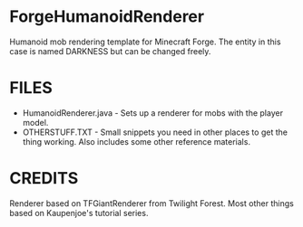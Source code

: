 # ForgeHumanoidRenderer
Humanoid mob rendering template for Minecraft Forge. The entity in this case is named DARKNESS but can be changed freely. 

# FILES

- HumanoidRenderer.java - Sets up a renderer for mobs with the player model.
- OTHERSTUFF.TXT - Small snippets you need in other places to get the thing working. Also includes some other reference materials.

# CREDITS

Renderer based on TFGiantRenderer from Twilight Forest. Most other things based on Kaupenjoe's tutorial series. 
